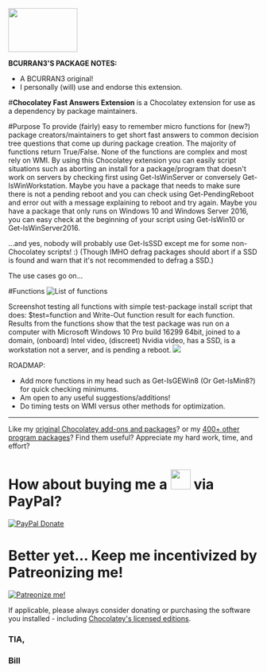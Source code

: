 <img src="https://raw.githubusercontent.com/bcurran3/ChocolateyPackages/master/InstChoco/InstChoco_icon.png" width="139" height="88">

**BCURRAN3'S PACKAGE NOTES:**

* A BCURRAN3 original!
* I personally (will) use and endorse this extension.

#**Chocolatey Fast Answers Extension** is a Chocolatey extension for use as a dependency by package maintainers.

#Purpose
To provide (fairly) easy to remember micro functions for (new?) package creators/maintainers to get short fast answers to common decision tree questions that come up during package creation. The majority of functions return True/False. None of the functions are complex and most rely on WMI. By using this Chocolatey extension you can easily script situations such as aborting an install for a package/program that doesn't work on servers by checking first using Get-IsWinServer or conversely Get-IsWinWorkstation. Maybe you have a package that needs to make sure there is not a pending reboot and you can check using Get-PendingReboot and error out with a message explaining to reboot and try again. Maybe you have a package that only runs on Windows 10 and Windows Server 2016, you can easy check at the beginning of your script using Get-IsWin10 or Get-IsWinServer2016. 

...and yes, nobody will probably use Get-IsSSD except me for some non-Chocolatey scripts! :) 
(Though IMHO defrag packages should abort if a SSD is found and warn that it's not recommended to defrag a SSD.)

The use cases go on...

#Functions
![List of functions](https://raw.githubusercontent.com/bcurran3/ChocolateyPackages/master/chocolatey-fastanswers.extension/List_of_functions.png)

Screenshot testing all functions with simple test-package install script that does: $test=function and Write-Out function result for each function. Results from the functions show that the test package was run on a computer with Microsoft Windows 10 Pro build 16299 64bit, joined to a domain, (onboard) Intel video, (discreet) Nvidia video, has a SSD, is a workstation not a server, and is pending a reboot.
![](https://raw.githubusercontent.com/bcurran3/ChocolateyPackages/master/chocolatey-fastanswers.extension/chocolatey-fastanswers.extension.png)

ROADMAP:
* Add more functions in my head such as Get-IsGEWin8 (Or Get-IsMin8?) for quick checking minimums. 
* Am open to any useful suggestions/additions!
* Do timing tests on WMI versus other methods for optimization.

***

Like my [original Chocolatey add-ons and packages](https://chocolatey.org/search?q=tag%3Abcurran3)? or my [400+ other program packages](https://chocolatey.org/profiles/bcurran3)? Find them useful? Appreciate my hard work, time, and effort?


<h1>How about buying me a <img src="https://cdn.rawgit.com/bcurran3/ChocolateyPackages/master/mylogos/beer.png" alt="" width="40" height="40"> via PayPal?</h1>

[![PayPal Donate](https://www.paypalobjects.com/webstatic/mktg/logo/AM_SbyPP_mc_vs_dc_ae.jpg)](https://www.paypal.me/bcurran3donations)

<h1>Better yet... Keep me incentivized by Patreonizing me!</h1>

[![Patreonize me!](https://c5.patreon.com/external/logo/downloads_wordmark_white_on_coral.png)](https://www.patreon.com/bcurran3)


If applicable, please always consider donating or purchasing the software you installed - including [Chocolatey's licensed editions](https://chocolatey.org/pricing).

<h3>TIA,</h3>

<h3>Bill</h3>